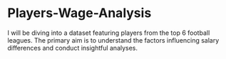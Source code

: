 # Players-Wage-Analysis
I will be diving into a dataset featuring players from the top 6 football leagues. The primary aim is to understand the factors influencing salary differences and conduct insightful analyses.

